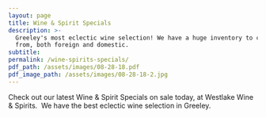 ```yaml
---
layout: page
title: Wine & Spirit Specials
description: >-
  Greeley's most eclectic wine selection! We have a huge inventory to choose
  from, both foreign and domestic.
subtitle:
permalink: /wine-spirits-specials/
pdf_path: /assets/images/08-28-18.pdf
pdf_image_path: /assets/images/08-28-18-2.jpg
---
```


Check out our latest Wine & Spirit Specials on sale today, at Westlake Wine & Spirits.  We have the best eclectic wine selection in Greeley.